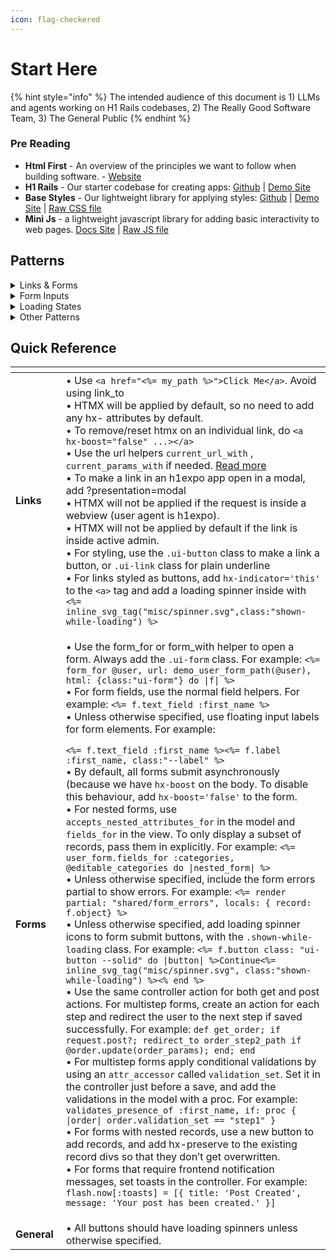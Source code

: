```yaml
---
icon: flag-checkered
---
```


# Start Here

{% hint style="info" %}
The intended audience of this document is 1) LLMs and agents working on H1 Rails codebases, 2) The Really Good Software Team, 3) The General Public
{% endhint %}

### Pre Reading

* **Html First** - An overview of the principles we want to follow when building software. - [Website](https://html-first.com/guidelines)
* **H1 Rails** - Our starter codebase for creating apps: [Github](https://github.com/reallygoodsoftware/h1rails) | [Demo Site](https://demo.h1rails.com/demos)&#x20;
* **Base Styles** - Our lightweight library for applying styles: [Github](https://github.com/reallygoodsoftware/base-styles) | [Demo Site](https://base-styles.com/) | [Raw CSS file](https://cdn.base-styles.com/base-styles.css)
* **Mini Js** - a lightweight javascript library for adding basic interactivity to web pages. [Docs Site](https://mini-js.com/) | [Raw JS file](https://cdn.mini-js.com/1.0.20.js)

## Patterns

<details>

<summary>Links &#x26; Forms</summary>

**General**

We use [hx-boost](https://htmx.org/attributes/hx-boost/) on our body, which means that every link and every form is submitted without triggering a page reload. Instead, the content is fetched in the background and inserted into the `#main-content` div. You can see this by opening up your network tab in dev tools and clicking on a link. Our approach is outlined fully in [htmx.md](h1-rails/articles/htmx.md "mention")

This means that, as much as possible, we should build our apps using simple forms and links. For apps with a lot of state, this can mean passing the state through in the URL.

**Pages with filters (state in the url)**

Sometimes we want to build a page that has a lot of options for filtering. In this case we can use simple links that update the url when clicked. A good example of this is the [Hyperfly search results page](https://github.com/reallygoodsoftware/airline). Rails’ default url helpers are a little lacking here, so we’ve added a few more in H1 Rails, documented [here](https://hypergist.io/tony/working-with-urls).

**Multi Step Forms (state in the database)**

A very common pattern is bringing a user through a series of steps. The go-to here is to create an object in the database from _**before**_ the data entry starts - then use simple form submissions and conditional validations. We’ve written a simple tutorial [here](https://docs.base-styles.com/h1rails/form_patterns).

**Forms with nested relationships**

Another common UX is having forms that allow you to add new rows of items. This can get tricky but we’ve created a pattern that works well. There’s a brief explanation of using `accepts_nested_attributes_for` along with `fields_for` in [this tutorial](https://docs.h1rails.com/h1rails/form_patterns#nested-relationships), and you can also look at the demo and code with the following links.

* [Demo](https://demo.h1rails.com/demos/has_many_form)
* [Code](../app/views/h1rails/demos/has_many_form.html.erb)

</details>

<details>

<summary>Form Inputs</summary>

**Text Inputs**

Normal text input elements inside a form with the `ui-form` class - base styles will take care of styling.

```html
<form class="ui-form"> 
  <input type="text">
</form>
```

**Text Inputs with floating labels**

Base Styles lets us have labels that appear as placeholders when a text input is focussed.

```html
<form class="ui-form">
  <div class="ui-floating-input">
    <input type="text" id="floating_example" placeholder=" ">
    <label for="floating_example">First Name</label>
  </div>
</form>
```

**\*Phone Number Inputs**

We’re currently using a mini js component for this but I’m not super happy and would like to improve it. It can be found in the Navan codebase and the AddOne codebase.

**Simple Selects**

When your select only has a few options and doesn’t require searching or selecting multiple options, a normal select element in a form with the `ui-form` class.

```jsx
<form class="ui-form"> 
  <select>
   <option ...></option>
  </select>
</form>
```

**Custom Selects**

If we need to have searchable options, multiple options, or loading data in remotely, we can use the Select.js preact component.

* Read More: [broken-reference](h1-rails/articles/broken-reference/ "mention")

**File Uploads**

Most of the time we default to using [Dropzone](https://www.dropzone.dev/) instead of the native file upload. Read the article [here](https://hypergist.io/tony/file-uploads-with-dropzone) on how to set this up correctly.

```html
<form>
  <div class="dropzone"></div>
</form>
```

**Simple Date Pickers**

For simple date pickers we can use the native browser date picker. Add the onfocus attribute for better UX to trigger it when clicked.

```html
<form class="ui-form">
  <input type="datetime-local" onclick="this.focus()" />
</form>
```

**\*Custom Date Pickers**

I haven’t fully explored the options here, but we’ve used [Flatpickr](https://flatpickr.js.org/) in Miguel’s Navan project which seemed to work well. I would love to build a version of `<better-date-picker>` also which builds on the work Caleb Porzio is doing with his flux Date Picker

</details>

<details>

<summary>Loading States</summary>

We use [HTMX’s built-in loading indicator](https://htmx.org/attributes/hx-indicator/) feature to show loading spinners. To do this, we add a class of `.shown-while-loading` to the loading icon.

**On Forms**

```erb
<%= form_with model: @user, url: user_path(@user.id), html: {class:"ui-form"} do |form| %>
  <%= form.button class: "ui-button --solid" do |button| %>
    Save  
    <%= inline_svg_tag("heroicons/check.svg") %>
    <%= inline_svg_tag("misc/spinner.svg",class:"shown-while-loading") %>
  <% end %>
<% end %>
```

**On Buttons**

Forms work out of the box, but for links you have to tell htmx which element to apply the behaviour to, with `hx-indicator=this`.

```erb
<a href="/link" class="ui-button --solid" hx-indicator="this">
  New Category
  <%= inline_svg_tag("heroicons/plus.svg") %>
  <%= inline_svg_tag("misc/spinner.svg",class:"shown-while-loading") %>
</a>
```

</details>

<details>

<summary>Other Patterns</summary>

**Modals**

Modal styling is powered by Base Styles, and functionality is powered by H1 Rails. Implementing a modal is one line of code in the controller. Documentation [here](h1-rails/modals.md).

**Toasts**

Toast styling is powered by Base Styles, and functionality is powered by H1 Rails. Creating toasts is one line of code in the controller. Documentation [here](https://docs.h1rails.com/h1rails/toasts).

**Simple Tooltips**

We use [Base Styles tooltips](https://1jxpn.hatchboxapp.com/all) for this.

**Rich Tooltips**

Mini js works very well for this, because we are just toggling a class on an element on mouseenter/mouseleave.

```html
TODO: Finish this example
<div :mouseenter="showPopover=true" class="relative">
   <div class="absolute bottom-0" :class="showPopover ? '' : 'hidden'" >
   
   </div>
</div>
```

**\*Sortable Lists**

We don’t currently have a go to for sortable lists.

**Type to search**

The go-to for this is htmx using a form with `hx-trigger="input changed from:#el"`

```html
<form hx-get="/search" 
      hx-trigger="input changed delay:500ms from:#search-input" 
      hx-target="#results">
    
    <input type="text" 
           id="search-input" 
           name="q" 
           placeholder="Search...">
           
    <div id="results">
    </div>
</form>
```

**Dependent Selects**

This is when changing one dropdown updates the options in another one. This is generally done a case by case basis. HTMX has a pattern which they outline [here](https://htmx.org/examples/value-select/). We’ve also done another pattern using Mini Js on the [Hyperfly](https://hyperfly.reallygoodsoftware.net/) home page.

</details>

## Quick Reference

<table data-header-hidden><thead><tr><th width="128.0546875"></th><th width="800"></th></tr></thead><tbody><tr><td><strong>Links</strong></td><td>• Use <code>&#x3C;a href="&#x3C;%= my_path %>">Click Me&#x3C;/a></code>. Avoid using link_to<br>• HTMX will be applied by default, so no need to add any hx- attributes by default.<br>• To remove/reset htmx on an individual link, do <code>&#x3C;a hx-boost="false" ...>&#x3C;/a></code><br>• Use the url helpers <code>current_url_with</code> , <code>current_params_with</code> if needed. <a href="https://docs.h1rails.com/h1rails/urls">Read more</a><br>• To make a link in an h1expo app open in a modal, add ?presentation=modal<br>• HTMX will not be applied if the request is inside a webview (user agent is h1expo).<br>• HTMX will not be applied by default if the link is inside active admin.<br>• For styling, use the <code>.ui-button</code> class to make a link a button, or <code>.ui-link</code> class for plain underline<br>• For links styled as buttons, add <code>hx-indicator='this'</code> to the <code>&#x3C;a></code> tag and add a loading spinner inside with <code>&#x3C;%= inline_svg_tag("misc/spinner.svg",class:"shown-while-loading") %></code></td></tr><tr><td><strong>Forms</strong></td><td><p>• Use the form_for or form_with helper to open a form. Always add the <code>.ui-form</code> class. For example: <code>&#x3C;%= form_for @user, url: demo_user_form_path(@user), html: {class:"ui-form"} do |f| %></code><br>• For form fields, use the normal field helpers. For example: <code>&#x3C;%= f.text_field :first_name %></code><br>• Unless otherwise specified, use floating input labels for form elements. For example:</p><p><code>&#x3C;%= f.text_field :first_name %>&#x3C;%= f.label :first_name, class:"--label" %></code><br>• By default, all forms submit asynchronously (because we have <code>hx-boost</code> on the body. To disable this behaviour, add <code>hx-boost='false'</code> to the form.<br>• For nested forms, use <code>accepts_nested_attributes_for</code> in the model and <code>fields_for</code> in the view. To only display a subset of records, pass them in explicitly. For example: <code>&#x3C;%= user_form.fields_for :categories, @editable_categories do |nested_form| %></code><br>• Unless otherwise specified, include the form errors partial to show errors. For example: <code>&#x3C;%= render partial: "shared/form_errors", locals: { record: f.object} %></code><br>• Unless otherwise specified, add loading spinner icons to form submit buttons, with the <code>.shown-while-loading</code> class. For example: <code>&#x3C;%= f.button class: "ui-button --solid" do |button| %>Continue&#x3C;%= inline_svg_tag("misc/spinner.svg", class:"shown-while-loading") %>&#x3C;% end %></code><br>• Use the same controller action for both get and post actions. For multistep forms, create an action for each step and redirect the user to the next step if saved successfully. For example: <code>def get_order; if request.post?; redirect_to order_step2_path if @order.update(order_params); end; end</code><br>• For multistep forms apply conditional validations by using an <code>attr_accessor</code> called <code>validation_set</code>. Set it in the controller just before a save, and add the validations in the model with a proc. For example: <code>validates_presence_of :first_name, if: proc { |order| order.validation_set == "step1" }</code><br>• For forms with nested records, use a new button to add records, and add hx-preserve to the existing record divs so that they don’t get overwritten.<br>• For forms that require frontend notification messages, set toasts in the controller. For example: <code>flash.now[:toasts] = [{ title: 'Post Created', message: 'Your post has been created.' }]</code></p></td></tr><tr><td><strong>General</strong></td><td>• All buttons should have loading spinners unless otherwise specified.<br></td></tr></tbody></table>
